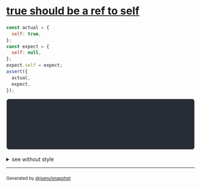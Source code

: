 # [true should be a ref to self](../../ref.test.js#L132)

```js
const actual = {
  self: true,
};
const expect = {
  self: null,
};
expect.self = expect;
assert({
  actual,
  expect,
});
```

![img](throw.svg)

<details>
  <summary>see without style</summary>

```console
AssertionError: actual and expect are different

actual: {
  self: true,
}
expect: {
  self: expect,
}
```

</details>

---
<sub>
  Generated by <a href="https://github.com/jsenv/core/tree/main/packages/independent/snapshot">@jsenv/snapshot</a>
</sub>